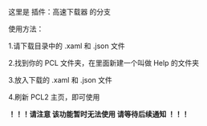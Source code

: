 这里是 插件：高速下载器 的分支

使用方法：

1.请下载目录中的 .xaml 和 .json 文件

2.找到你的 PCL 文件夹，在里面新建一个叫做 Help 的文件夹

3.放入下载的 .xaml 和 .json 文件

4.刷新 PCL2 主页，即可使用

 **！！！请注意 该功能暂时无法使用 请等待后续通知 ！！！**